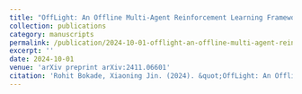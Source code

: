 ```yaml
---
title: "OffLight: An Offline Multi-Agent Reinforcement Learning Framework for Traffic Signal Control"
collection: publications
category: manuscripts
permalink: /publication/2024-10-01-offlight-an-offline-multi-agent-reinforcement-learning-framework-for-traffic-signal-control
excerpt: ''
date: 2024-10-01
venue: 'arXiv preprint arXiv:2411.06601'
citation: 'Rohit Bokade, Xiaoning Jin. (2024). &quot;OffLight: An Offline Multi-Agent Reinforcement Learning Framework for Traffic Signal Control.&quot; <i>arXiv preprint arXiv:2411.06601</i>'
---
```

